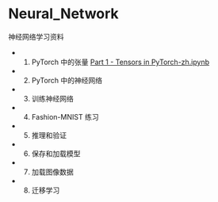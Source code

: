# Neural_Network
神经网络学习资料
* 1. PyTorch 中的张量 [Part 1 - Tensors in PyTorch-zh.ipynb]
* 2. PyTorch 中的神经网络
* 3. 训练神经网络
* 4. Fashion-MNIST 练习
* 5. 推理和验证
* 6. 保存和加载模型
* 7. 加载图像数据
* 8. 迁移学习



[Part 1 - Tensors in PyTorch-zh.ipynb]:https://github.com/Zhengqi-Li/Neural_Network/blob/master/Part%201%20-%20Tensors%20in%20PyTorch-zh.ipynb
